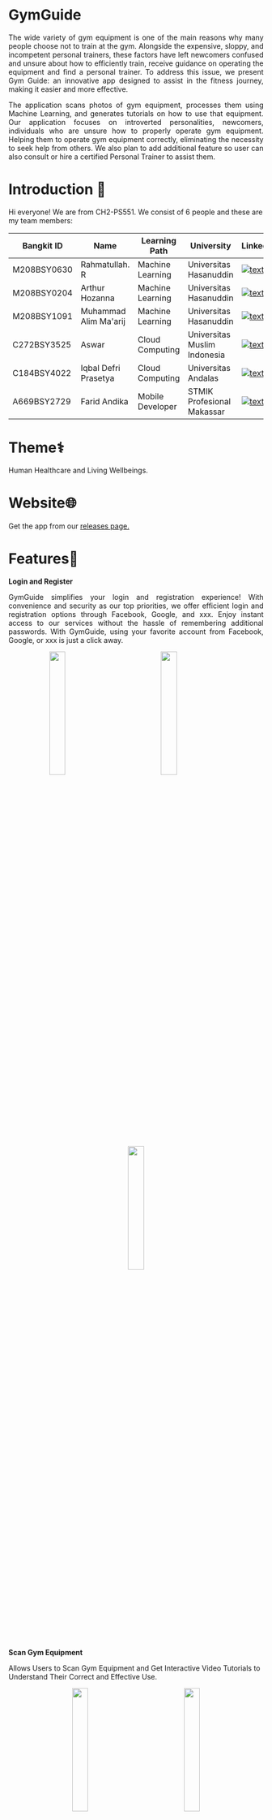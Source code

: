 # GymGuide

<p align="justify">     The wide variety of gym equipment is one of the main reasons why many people choose not to train at the gym. Alongside the expensive, sloppy, and incompetent personal trainers, these factors have left newcomers confused and unsure about how to efficiently train, receive guidance on operating the equipment and find a personal trainer. To address this issue, we present Gym Guide: an innovative app designed to assist in the fitness journey, making it easier and more effective.  </p>

<p align="justify"> The application scans photos of gym equipment, processes them using Machine Learning, and generates tutorials on how to use that equipment. Our application focuses on introverted personalities, newcomers, individuals who are unsure how to properly operate gym equipment. Helping them to operate gym equipment correctly, eliminating the necessity to seek help from others. We also plan to add additional feature so user can also consult or hire a certified Personal Trainer to assist them. </p>

# Introduction 👋

Hi everyone! We are from CH2-PS551. We consist of 6 people and these are my team members:

| Bangkit ID | Name | Learning Path | University |LinkedIn |
| ---      | ---       | ---       | ---       | ---       |
| M208BSY0630 | Rahmatullah. R | Machine Learning | Universitas Hasanuddin | [![text](https://img.shields.io/badge/LinkedIn-0077B5?style=for-the-badge&logo=linkedin&logoColor=white)](https://www.linkedin.com/in/rahmatullah-r-a250b5192/) |
| M208BSY0204 | Arthur Hozanna | Machine Learning | Universitas Hasanuddin | [![text](https://img.shields.io/badge/LinkedIn-0077B5?style=for-the-badge&logo=linkedin&logoColor=white)](https://www.linkedin.com/in/arthur-hozanna-1ba67a202/) |
| M208BSY1091  | Muhammad Alim Ma'arij | Machine Learning | Universitas Hasanuddin | [![text](https://img.shields.io/badge/LinkedIn-0077B5?style=for-the-badge&logo=linkedin&logoColor=white)](https://www.linkedin.com/in/muhammad-alim-ma-arij-03125b245/) |
| C272BSY3525  | Aswar | Cloud Computing | Universitas Muslim Indonesia | [![text](https://img.shields.io/badge/LinkedIn-0077B5?style=for-the-badge&logo=linkedin&logoColor=white)](https://www.linkedin.com/in/aswar-ar/) |
| C184BSY4022  | Iqbal Defri Prasetya | Cloud Computing | Universitas Andalas | [![text](https://img.shields.io/badge/LinkedIn-0077B5?style=for-the-badge&logo=linkedin&logoColor=white)](https://www.linkedin.com/in/iqbal-defri-prasetya-24a746128/) |
| A669BSY2729  | Farid Andika | Mobile Developer |  STMIK Profesional Makassar | [![text](https://img.shields.io/badge/LinkedIn-0077B5?style=for-the-badge&logo=linkedin&logoColor=white)](https://www.linkedin.com/in/faridandika/) |

# Theme⚕️
Human Healthcare and Living Wellbeings.

# Website🌐
Get the app from our [releases page.](https://gymguide.github.io/website/)

# Features📱

**Login and Register**

<p align="justify"> GymGuide simplifies your login and registration experience! With convenience and security as our top priorities, we offer efficient login and registration options through Facebook, Google, and xxx. Enjoy instant access to our services without the hassle of remembering additional passwords. With GymGuide, using your favorite account from Facebook, Google, or xxx is just a click away. </p>

<p align="center">
  <img src="https://github.com/GymGuide/.github/assets/90093341/b7fbb590-9dba-4973-967c-1ffee425b57e" width="25%" height="25%">
  <span style="margin: 0 9%;"></span> <!-- Jarak antara dua gambar -->
  <img src="https://github.com/GymGuide/.github/assets/90093341/8b39667b-9d8f-4552-b94d-b9910250d33f" width="25%%" height="25%">
  <span style="margin: 0 9%;"></span> <!-- Jarak antara dua gambar -->
  <img src="https://github.com/GymGuide/.github/assets/90093341/46ebc4dc-7580-4a9a-907d-6adf0102c6df" width="25%" height="25%">
</p>

**Scan Gym Equipment**

Allows Users to Scan Gym Equipment and Get Interactive Video Tutorials to Understand Their Correct and Effective Use.

<p align="center">
  <img src="https://github.com/GymGuide/.github/assets/90093341/aa28ccbf-a505-41a6-80c2-8380a89342bb" width="25%" height="25%">
  <span style="margin: 0 9%;"></span> <!-- Jarak antara dua gambar -->
  <img src="https://github.com/GymGuide/.github/assets/90093341/4f9eb1ee-a0a1-48d5-8e5c-9313746f4c92" width="25%%" height="25%">
</p>

**Consultation with Trainers**

Provides Direct Access to Users to Consult Expert Coaches Through the Platform for Personal Guidance and Motivation.

<p align="center">
  <img src="https://github.com/GymGuide/.github/assets/90093341/891881cc-81ec-4041-83a2-b00ec57ed857" width="25%" height="25%">
  <span style="margin: 0 9%;"></span> <!-- Jarak antara dua gambar -->
  <img src="https://github.com/GymGuide/.github/assets/90093341/c4b5835f-ea32-4674-97d5-754c59cd0bb9" width="25%%" height="25%">
  <span style="margin: 0 9%;"></span> <!-- Jarak antara dua gambar -->
  <img src="https://github.com/GymGuide/.github/assets/90093341/ca9ebf87-b05d-4a84-a126-403b4e4f828b" width="25%" height="25%">
</p>

<p> </p>

**Trainer Booking**

Allows Users to Book Private Trainers and Schedule Face-to-Face Meetings Offline.

<p align="center">
  <img src="https://github.com/GymGuide/.github/assets/90093341/83fc2773-1431-4581-b4fd-30ec21bb0ac3" width="25%" height="25%">
  <span style="margin: 0 9%;"></span> <!-- Jarak antara dua gambar -->
  <img src="https://github.com/GymGuide/.github/assets/90093341/73f70ee5-19e1-419d-ba80-c7e97f868322" width="25%%" height="25%">
  <span style="margin: 0 9%;"></span> <!-- Jarak antara dua gambar -->
  <img src="https://github.com/GymGuide/.github/assets/90093341/e6172bf9-f112-44c3-9f1e-4c5e55920957" width="25%" height="25%">
</p>

**Articles and Tips & Tricks**

Provides Informative Articles About the Benefits of Exercise, Exercise Routines, and Health Information to Provide Motivation and Knowledge to Users.


<p align="center">
  <img src="https://github.com/GymGuide/.github/assets/90093341/f67d4ffc-5dcf-402a-aeca-fd734e60f940" width="25%" height="25%">
</p>


<p> </p>

**Daily Exercise List**

<p align="justify"> Provides a List of Exercises That Can Be Done at Home or at the Gym. </p>

<p align="center">
  <img src="https://github.com/GymGuide/.github/assets/90093341/762311c2-feaa-4271-9685-0eaeec088922" width="25%" height="25%">
  <span style="margin: 0 9%;"></span> <!-- Jarak antara dua gambar -->
  <img src="https://github.com/GymGuide/.github/assets/90093341/83e309a4-5b04-49aa-ac83-d83a3c5cdd22" width="25%%" height="25%">
</p>

**Muscle Map**

<p align="justify"> Find Specific Muscle You Want To Train. </p>

<p align="center">
  <img src="https://github.com/GymGuide/.github/assets/90093341/33e9d4de-fba8-4de2-aa73-913203b736d3" width="25%" height="25%">
  <span style="margin: 0 9%;"></span> <!-- Jarak antara dua gambar -->
  <img src="https://github.com/GymGuide/.github/assets/90093341/4ef72134-e889-40fc-8a95-2091a8d73f8c" width="25%%" height="25%">
</p>

**Gym Place Booking**

<p align="justify"> Facilitates Users to Book a Place at Their Favorite Gym. </p>

<p align="center">
  <img src="https://github.com/GymGuide/.github/assets/90093341/2ad8f4e9-633c-43a5-a404-32439333b637" width="25%" height="25%">
  <span style="margin: 0 9%;"></span> <!-- Jarak antara dua gambar -->
  <img src="https://github.com/GymGuide/.github/assets/90093341/b2e6a29e-bf8c-4ee2-b031-61b2f5f11caa" width="25%%" height="25%">
</p>

**Monitoring Daily Caloric, Hydration, Workout, And Sleep**

<p align="justify"> With Accurate Monitoring, You Can Ensure That Your Every Step Is Directed Towards Your Goals. Where You Can Record Every Food You Eat, the Amount of Water You Drink, Your Workout Activities, And Amount of Sleep Time. All of Which Will Be Recorded in Detail on the Dashboard. </p>

<p align="center">
  <img src="https://github.com/GymGuide/.github/assets/90093341/9af04ffd-83ec-483f-98c2-80f3230be750" width="25%" height="25%">
  <span style="margin: 0 9%;"></span> <!-- Jarak antara dua gambar -->
  <img src="https://github.com/GymGuide/.github/assets/90093341/7db6ab2d-dd8d-40ae-aabe-1d335cb7b889" width="25%%" height="25%">
  <span style="margin: 0 9%;"></span> <!-- Jarak antara dua gambar -->
  <img src="https://github.com/GymGuide/.github/assets/90093341/f6407310-1a34-4958-aa69-4049142c069b" width="25%" height="25%">
</p>

**Food Scanning to Determine Nutrition Food**

<p align="justify"> Taking Advantage of This Feature, Users Can Easily Find Out the Calories and Nutrients They Consume.</p>

<p align="center">
  <img src="https://github.com/GymGuide/.github/assets/90093341/01348b30-be22-4807-b995-7272339496e6" width="25%" height="25%">
  <span style="margin: 0 9%;"></span> <!-- Jarak antara dua gambar -->
  <img src="https://github.com/GymGuide/.github/assets/90093341/b195e56e-c157-401e-be44-599b764470dd" width="25%%" height="25%">
</p>

**Gamification**

<p align="justify"> Features Make Sports a Fun Game. Get Points/Badges Every Time You Complete a Mission, as Well as Special Prizes After Achieving Certain Targets. It's Not Just About Exercise, It's Also About Celebrating Every Milestone You Make on Your Fitness Journey! </p>

<p align="center">
  <img src="https://github.com/GymGuide/.github/assets/90093341/e32ecf68-b4d8-4c01-a583-8fd6be374c93" width="25%" height="25%">
  <span style="margin: 0 9%;"></span> <!-- Jarak antara dua gambar -->
  <img src="https://github.com/GymGuide/.github/assets/90093341/114852db-22d1-4b62-867a-39a9bafd13b8" width="25%%" height="25%">
  <span style="margin: 0 9%;"></span> <!-- Jarak antara dua gambar -->
  <img src="https://github.com/GymGuide/.github/assets/90093341/cd34c5a4-78ba-4e52-abd2-06e901b98bf7" width="25%" height="25%">
</p>







